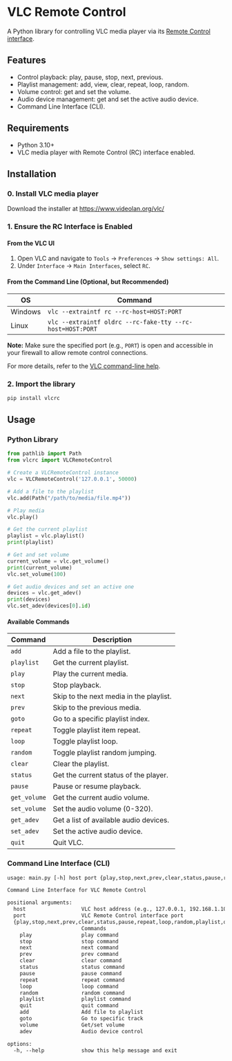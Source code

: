 # VLC Remote Control

A Python library for controlling VLC media player
via its [Remote Control interface][1].

## Features

- Control playback: play, pause, stop, next, previous.
- Playlist management: add, view, clear, repeat, loop, random.
- Volume control: get and set the volume.
- Audio device management: get and set the active audio device.
- Command Line Interface (CLI).

## Requirements

- Python 3.10+
- VLC media player with Remote Control (RC) interface enabled.

## Installation

### 0. Install VLC media player

Download the installer at <https://www.videolan.org/vlc/>

### 1. Ensure the RC Interface is Enabled

#### From the VLC UI

1. Open VLC and navigate to `Tools` -> `Preferences` -> `Show settings: All`.
2. Under `Interface` -> `Main Interfaces`, select `RC`.

#### From the Command Line (Optional, but Recommended)

| OS      | Command                                                  |
|---------|----------------------------------------------------------|
| Windows | `vlc --extraintf rc --rc-host=HOST:PORT`                 |
| Linux   | `vlc --extraintf oldrc --rc-fake-tty --rc-host=HOST:PORT`|

**Note:** Make sure the specified port (e.g., `PORT`) is open and accessible
in your firewall to allow remote control connections.

For more details, refer to the [VLC command-line help][2].

### 2. Import the library

```bash
pip install vlcrc
```

## Usage

### Python Library

```py
from pathlib import Path
from vlcrc import VLCRemoteControl

# Create a VLCRemoteControl instance
vlc = VLCRemoteControl('127.0.0.1', 50000)

# Add a file to the playlist
vlc.add(Path("/path/to/media/file.mp4"))

# Play media
vlc.play()

# Get the current playlist
playlist = vlc.playlist()
print(playlist)

# Get and set volume
current_volume = vlc.get_volume()
print(current_volume)
vlc.set_volume(100)

# Get audio devices and set an active one
devices = vlc.get_adev()
print(devices)
vlc.set_adev(devices[0].id)
```

#### Available Commands

| Command      | Description                                 |
|--------------|---------------------------------------------|
| `add`        | Add a file to the playlist.                 |
| `playlist`   | Get the current playlist.                   |
| `play`       | Play the current media.                     |
| `stop`       | Stop playback.                              |
| `next`       | Skip to the next media in the playlist.     |
| `prev`       | Skip to the previous media.                 |
| `goto`       | Go to a specific playlist index.            |
| `repeat`     | Toggle playlist item repeat.                |
| `loop`       | Toggle playlist loop.                       |
| `random`     | Toggle playlist random jumping.             |
| `clear`      | Clear the playlist.                         |
| `status`     | Get the current status of the player.       |
| `pause`      | Pause or resume playback.                   |
| `get_volume` | Get the current audio volume.               |
| `set_volume` | Set the audio volume (0-320).               |
| `get_adev`   | Get a list of available audio devices.      |
| `set_adev`   | Set the active audio device.                |
| `quit`       | Quit VLC.                                   |

### Command Line Interface (CLI)

```txt
usage: main.py [-h] host port {play,stop,next,prev,clear,status,pause,repeat,loop,random,playlist,quit,add,goto,volume,adev} ...

Command Line Interface for VLC Remote Control

positional arguments:
  host                  VLC host address (e.g., 127.0.0.1, 192.168.1.100)
  port                  VLC Remote Control interface port
  {play,stop,next,prev,clear,status,pause,repeat,loop,random,playlist,quit,add,goto,volume,adev}
                        Commands
    play                play command
    stop                stop command
    next                next command
    prev                prev command
    clear               clear command
    status              status command
    pause               pause command
    repeat              repeat command
    loop                loop command
    random              random command
    playlist            playlist command
    quit                quit command
    add                 Add file to playlist
    goto                Go to specific track
    volume              Get/set volume
    adev                Audio device control

options:
  -h, --help            show this help message and exit
```

[1]:https://wiki.videolan.org/Documentation:Modules/rc
[2]:https://wiki.videolan.org/VLC_command-line_help

